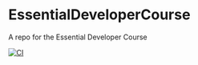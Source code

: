 # EssentialDeveloperCourse
A repo for the Essential Developer Course 

[![CI](https://github.com/AlbertoHet345/EssentialDeveloperCourse/actions/workflows/.CI.yml/badge.svg)](https://github.com/AlbertoHet345/EssentialDeveloperCourse/actions/workflows/.CI.yml)
